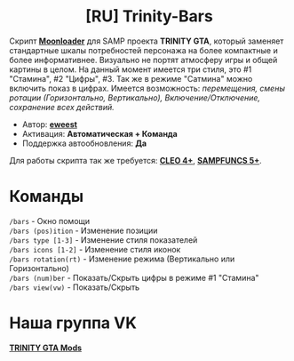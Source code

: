 <h1 align="center">[RU] Trinity-Bars</h1>

Скрипт **[Moonloader](https://gtaforums.com/topic/890987-moonloader/)** для SAMP проекта **TRINITY GTA**, который заменяет стандартные шкалы потребностей персонажа на более компактные и более информативнее. Визуально не портят атмосферу игры и общей картины в целом.
На данный момент имеется три стиля, это #1 "Стамина", #2 "Цифры", #3. Так же в режиме "Сатмина" можно включить показ в цифрах. Имеется возможность: *перемещения, смены ротации (Горизонтально, Вертикально), Включение/Отключение, сохранение всех действий.*

* Автор: **[eweest](https://vk.com/eweest)**<br>
* Активация: **Автоматическая + Команда**<br>
* Поддержка автообновления: **Да**<br>

Для работы скрипта так же требуется: **[CLEO 4+](http://cleo.li/?lang=ru)**, **[SAMPFUNCS 5+](https://blast.hk/threads/17/)**.

# Команды
`/bars` - Окно помощи<br>
`/bars (pos)ition` - Изменение позиции<br>
`/bars type [1-3]` - Изменение стиля показателей<br>
`/bars icons [1-2]` - Изменение стиля иконок<br>
`/bars rotation(rt)` - Изменение режима (Вертикально или Горизонтально)<br>
`/bars (num)ber` - Показать/Скрыть цифры в режиме #1 "Стамина"<br>
`/bars view(vw)` - Показать/Скрыть<br>

# Наша группа VK
**[TRINITY GTA Mods](https://vk.com/gtatrinitymods)**
